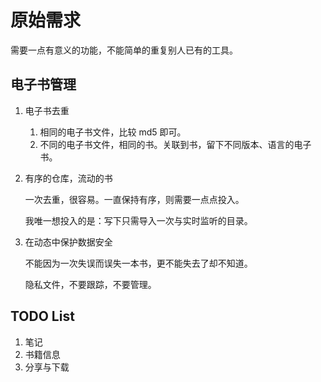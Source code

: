 原始需求
========

需要一点有意义的功能，不能简单的重复别人已有的工具。

电子书管理
----------

1. 电子书去重

    1. 相同的电子书文件，比较 md5 即可。
    2. 不同的电子书文件，相同的书。关联到书，留下不同版本、语言的电子书。
2. 有序的仓库，流动的书

    一次去重，很容易。一直保持有序，则需要一点点投入。

    我唯一想投入的是：写下只需导入一次与实时监听的目录。

3. 在动态中保护数据安全

    不能因为一次失误而误失一本书，更不能失去了却不知道。

    隐私文件，不要跟踪，不要管理。

TODO List
---------

1. 笔记
2. 书籍信息
3. 分享与下载
